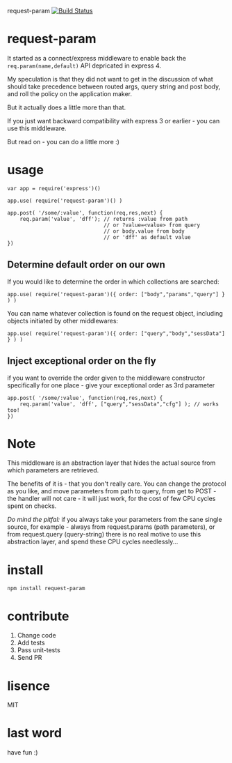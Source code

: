 request-param [![Build Status](https://secure.travis-ci.org/osher/request-param.png?branch=master)](http://travis-ci.org/osher/request-param)

request-param
=============

It started as a connect/express middleware to enable back the `req.param(name,default)` API 
depricated in express 4.

My speculation is that they did not want to get in the discussion of what 
should take precedence between routed args, query string and post body, and 
roll the policy on the application maker.

But it actually does a little more than that.

If you just want backward compatibility with express 3 or earlier - you can use 
this middleware.

But read on - you can do a little more :)

usage
=====

```
var app = require('express')()

app.use( require('request-param')() )

app.post( '/some/:value', function(req,res,next) {
    req.param('value', 'dff'); // returns :value from path
                               // or ?value=<value> from query
                               // or body.value from body
                               // or 'dff' as default value
})
```

Determine default order on our own
----------------------------------

If you would like to determine the order in which collections are searched:

```
app.use( require('request-param')({ order: ["body","params","query"] } ) )
```

You can name whatever collection is found on the request object, including 
objects initiated by other middlewares:

```
app.use( require('request-param')({ order: ["query","body","sessData"] } ) )
```

Inject exceptional order on the fly
-----------------------------------

if you want to override the order given to the middleware constructor 
specifically for one place - give your exceptional order as 3rd parameter

```
app.post( '/some/:value', function(req,res,next) {
    req.param('value', 'dff', ["query","sessData","cfg"] ); // works too!
})
```

Note
====
This middleware is an abstraction layer that hides the actual source from which 
parameters are retrieved.

The benefits of it is - that you don't really care. You can change the protocol
as you like, and move parameters from path to query, from get to POST - the handler
will not care - it will just work, for the cost of few CPU cycles spent on checks.

*Do mind the pitfal:* if you always take your parameters from the sane single source, 
for example - always from request.params (path parameters), or from request.query 
(query-string) there is no real motive to use this abstraction layer, and spend these 
CPU cycles needlessly...

install
=======

`npm install request-param`

contribute
==========
1. Change code
2. Add tests
3. Pass unit-tests
4. Send PR

lisence
=======
MIT

last word
=========
have fun :)
